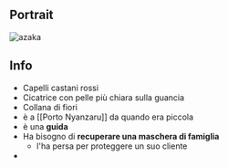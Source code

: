 ## Portrait
![azaka](https://static.wikia.nocookie.net/forgottenrealms/images/3/37/Azaka_Stormfang.jpg/revision/latest/top-crop/width/360/height/450?cb=20180204225022)

## Info
- Capelli castani rossi
- Cicatrice con pelle più chiara sulla guancia
- Collana di fiori
- è a [[Porto Nyanzaru]] da quando era piccola
- è una **guida**
- Ha bisogno di **recuperare una maschera di famiglia**
	- l'ha persa per proteggere un suo cliente
- 
